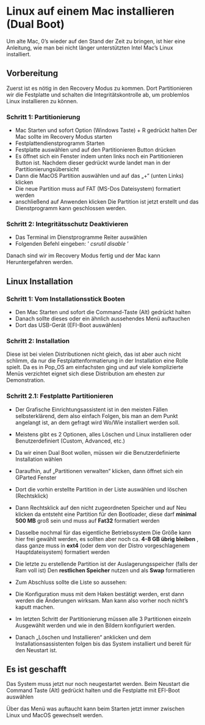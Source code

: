 # Linux auf einem Mac installieren (Dual Boot)

Um alte Mac,
0’s wieder auf den Stand der Zeit zu bringen, ist hier eine Anleitung, wie man
bei nicht länger unterstützten Intel Mac’s Linux installiert.

## Vorbereitung

Zuerst ist es nötig in den Recovery Modus zu kommen. Dort Partitionieren wir
die Festplatte und schalten die Integritätskontrolle ab, um problemlos Linux
installieren zu können.

### Schritt 1: Partitionierung

- Mac Starten und sofort Option (Windows Taste) + R gedrückt halten
    Der Mac sollte im Recovery Modus starten
- Festplattendienstprogramm Starten
- Festplatte auswählen und auf den Partitionieren Button drücken
- Es öffnet sich ein Fenster indem unten links noch ein Partitionieren
    Button ist. Nachdem dieser gedrückt wurde landet man in der
    Partitionierungsübersicht
- Dann die MacOS Partition auswählen und auf das „+“ (unten Links)
    klicken
- Die neue Partition muss auf FAT (MS-Dos Dateisystem) formatiert
    werden
- anschließend auf Anwenden klicken
Die Partition ist jetzt erstellt und das Dienstprogramm kann geschlossen
werden.


### Schritt 2: Integritätsschutz Deaktivieren

- Das Terminal im Dienstprogramme Reiter auswählen
- Folgenden Befehl eingeben: ’ _csrutil disable_ ’

Danach sind wir im Recovery Modus fertig und der Mac kann
Heruntergefahren werden.

## Linux Installation

### Schritt 1: Vom Installationsstick Booten

- Den Mac Starten und sofort die Command-Taste (Alt) gedrückt halten
- Danach sollte dieses oder ein ähnlich aussehendes Menü auftauchen
- Dort das USB-Gerät (EFI-Boot auswählen)


### Schritt 2: Installation

Diese ist bei vielen Distributionen nicht gleich, das ist aber auch nicht
schlimm, da nur die Festplattenformatierung in der Installation eine Rolle
spielt. Da es in Pop_OS am einfachsten ging und auf viele komplizierte
Menüs verzichtet eignet sich diese Distribution am ehesten zur
Demonstration.

### Schritt 2.1: Festplatte Partitionieren

- Der Grafische Einrichtungsassistent ist in den meisten Fällen
    selbsterklärend, dem also einfach Folgen, bis man an dem Punkt
    angelangt ist, an dem gefragt wird Wo/Wie installiert werden soll.
- Meistens gibt es 2 Optionen, alles Löschen und Linux installieren oder
    Benutzerdefiniert (Custom, Advanced, etc.)
- Da wir einen Dual Boot wollen, müssen wir die Benutzerdefinierte
    Installation wählen
- Daraufhin, auf „Partitionen verwalten“ klicken, dann öffnet sich ein
    GParted Fenster
- Dort die vorhin erstellte Partition in der Liste auswählen und löschen
    (Rechtsklick)


- Dann Rechtsklick auf den nicht zugeordneten Speicher und auf Neu
    klicken
    da entsteht eine Partition für den Bootloader, diese darf
    **minimal 500 MB** groß sein und muss auf **Fat32** formatiert werden
- Dasselbe nochmal für das eigentliche Betriebssystem
    Die Größe kann hier frei gewählt werden, es sollten aber noch ca.
    **4-8 GB übrig bleiben** , dass ganze muss in **ext4** (oder dem von der
    Distro vorgeschlagenem Hauptdateisystem) formatiert werden


- Die letzte zu erstellende Partition ist der Auslagerungsspeicher
    (falls der Ram voll ist)
    Den **restlichen Speicher** nutzen und als **Swap** formatieren
- Zum Abschluss sollte die Liste so aussehen:
- Die Konfiguration muss mit dem Haken bestätigt werden, erst dann
    werden die Änderungen wirksam. Man kann also vorher noch nicht’s
    kaputt machen.


- Im letzten Schritt der Partitionierung müssen alle 3 Partitionen einzeln
    Ausgewählt werden und wie in den Bildern konfiguriert werden.
- Danach „Löschen und Installieren“ anklicken und dem
    Installationsassistenten folgen bis das System installiert und bereit für
    den Neustart ist.


## Es ist geschafft

Das System muss jetzt nur noch neugestartet werden.
Beim Neustart die Command Taste (Alt) gedrückt halten und die Festplatte
mit EFI-Boot auswählen

Über das Menü was auftaucht kann beim Starten jetzt immer zwischen Linux
und MacOS gewechselt werden.



